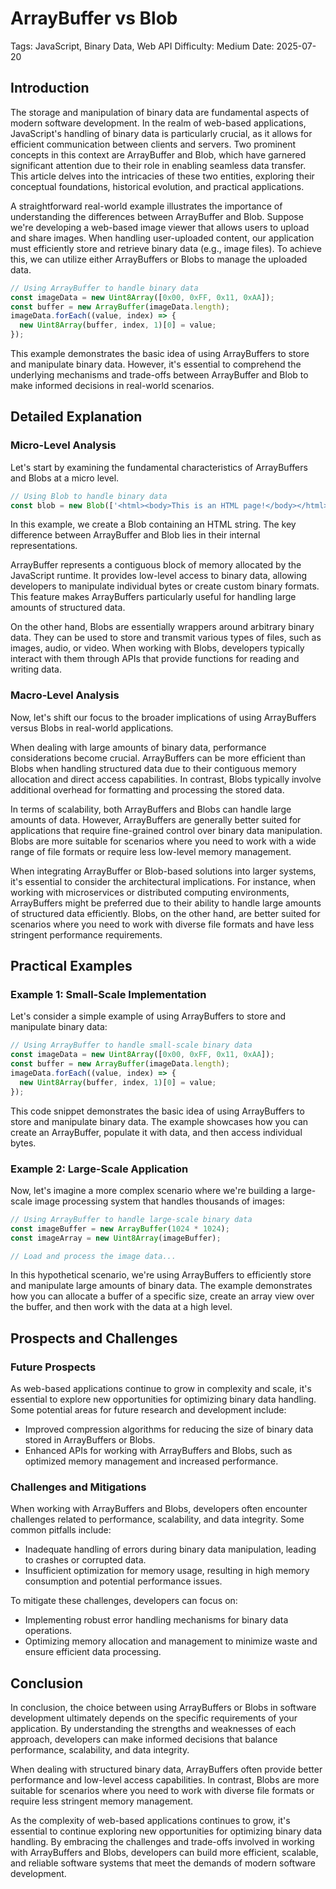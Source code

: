 # ArrayBuffer vs Blob
Tags: JavaScript, Binary Data, Web API
Difficulty: Medium
Date: 2025-07-20

## Introduction
The storage and manipulation of binary data are fundamental aspects of modern software development. In the realm of web-based applications, JavaScript's handling of binary data is particularly crucial, as it allows for efficient communication between clients and servers. Two prominent concepts in this context are ArrayBuffer and Blob, which have garnered significant attention due to their role in enabling seamless data transfer. This article delves into the intricacies of these two entities, exploring their conceptual foundations, historical evolution, and practical applications.

A straightforward real-world example illustrates the importance of understanding the differences between ArrayBuffer and Blob. Suppose we're developing a web-based image viewer that allows users to upload and share images. When handling user-uploaded content, our application must efficiently store and retrieve binary data (e.g., image files). To achieve this, we can utilize either ArrayBuffers or Blobs to manage the uploaded data.

```javascript
// Using ArrayBuffer to handle binary data
const imageData = new Uint8Array([0x00, 0xFF, 0x11, 0xAA]);
const buffer = new ArrayBuffer(imageData.length);
imageData.forEach((value, index) => {
  new Uint8Array(buffer, index, 1)[0] = value;
});
```

This example demonstrates the basic idea of using ArrayBuffers to store and manipulate binary data. However, it's essential to comprehend the underlying mechanisms and trade-offs between ArrayBuffer and Blob to make informed decisions in real-world scenarios.

## Detailed Explanation

### Micro-Level Analysis
Let's start by examining the fundamental characteristics of ArrayBuffers and Blobs at a micro level.

```javascript
// Using Blob to handle binary data
const blob = new Blob(['<html><body>This is an HTML page!</body></html>'], { type: 'text/html' });
```

In this example, we create a Blob containing an HTML string. The key difference between ArrayBuffer and Blob lies in their internal representations.

ArrayBuffer represents a contiguous block of memory allocated by the JavaScript runtime. It provides low-level access to binary data, allowing developers to manipulate individual bytes or create custom binary formats. This feature makes ArrayBuffers particularly useful for handling large amounts of structured data.

On the other hand, Blobs are essentially wrappers around arbitrary binary data. They can be used to store and transmit various types of files, such as images, audio, or video. When working with Blobs, developers typically interact with them through APIs that provide functions for reading and writing data.

### Macro-Level Analysis
Now, let's shift our focus to the broader implications of using ArrayBuffers versus Blobs in real-world applications.

When dealing with large amounts of binary data, performance considerations become crucial. ArrayBuffers can be more efficient than Blobs when handling structured data due to their contiguous memory allocation and direct access capabilities. In contrast, Blobs typically involve additional overhead for formatting and processing the stored data.

In terms of scalability, both ArrayBuffers and Blobs can handle large amounts of data. However, ArrayBuffers are generally better suited for applications that require fine-grained control over binary data manipulation. Blobs are more suitable for scenarios where you need to work with a wide range of file formats or require less low-level memory management.

When integrating ArrayBuffer or Blob-based solutions into larger systems, it's essential to consider the architectural implications. For instance, when working with microservices or distributed computing environments, ArrayBuffers might be preferred due to their ability to handle large amounts of structured data efficiently. Blobs, on the other hand, are better suited for scenarios where you need to work with diverse file formats and have less stringent performance requirements.

## Practical Examples

### Example 1: Small-Scale Implementation
Let's consider a simple example of using ArrayBuffers to store and manipulate binary data:

```javascript
// Using ArrayBuffer to handle small-scale binary data
const imageData = new Uint8Array([0x00, 0xFF, 0x11, 0xAA]);
const buffer = new ArrayBuffer(imageData.length);
imageData.forEach((value, index) => {
  new Uint8Array(buffer, index, 1)[0] = value;
});
```

This code snippet demonstrates the basic idea of using ArrayBuffers to store and manipulate binary data. The example showcases how you can create an ArrayBuffer, populate it with data, and then access individual bytes.

### Example 2: Large-Scale Application
Now, let's imagine a more complex scenario where we're building a large-scale image processing system that handles thousands of images:

```javascript
// Using ArrayBuffer to handle large-scale binary data
const imageBuffer = new ArrayBuffer(1024 * 1024);
const imageArray = new Uint8Array(imageBuffer);

// Load and process the image data...
```

In this hypothetical scenario, we're using ArrayBuffers to efficiently store and manipulate large amounts of binary data. The example demonstrates how you can allocate a buffer of a specific size, create an array view over the buffer, and then work with the data at a high level.

## Prospects and Challenges

### Future Prospects
As web-based applications continue to grow in complexity and scale, it's essential to explore new opportunities for optimizing binary data handling. Some potential areas for future research and development include:

* Improved compression algorithms for reducing the size of binary data stored in ArrayBuffers or Blobs.
* Enhanced APIs for working with ArrayBuffers and Blobs, such as optimized memory management and increased performance.

### Challenges and Mitigations
When working with ArrayBuffers and Blobs, developers often encounter challenges related to performance, scalability, and data integrity. Some common pitfalls include:

* Inadequate handling of errors during binary data manipulation, leading to crashes or corrupted data.
* Insufficient optimization for memory usage, resulting in high memory consumption and potential performance issues.

To mitigate these challenges, developers can focus on:

* Implementing robust error handling mechanisms for binary data operations.
* Optimizing memory allocation and management to minimize waste and ensure efficient data processing.

## Conclusion
In conclusion, the choice between using ArrayBuffers or Blobs in software development ultimately depends on the specific requirements of your application. By understanding the strengths and weaknesses of each approach, developers can make informed decisions that balance performance, scalability, and data integrity.

When dealing with structured binary data, ArrayBuffers often provide better performance and low-level access capabilities. In contrast, Blobs are more suitable for scenarios where you need to work with diverse file formats or require less stringent memory management.

As the complexity of web-based applications continues to grow, it's essential to continue exploring new opportunities for optimizing binary data handling. By embracing the challenges and trade-offs involved in working with ArrayBuffers and Blobs, developers can build more efficient, scalable, and reliable software systems that meet the demands of modern software development.